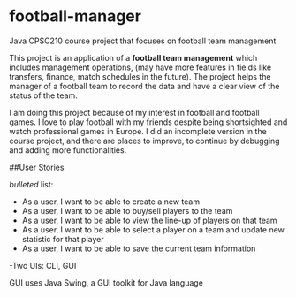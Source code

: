 # football-manager
Java CPSC210 course project that focuses on football team management

This project is an application of a **football team management** which includes management operations, (may have more features in fields like transfers, finance, match schedules in the future).
The project helps the manager of a football team to record the data and have a clear view of the status of the team.

I am doing this project because of my interest in football and football games. I love to play football with my friends despite being shortsighted and watch professional games in Europe. I did an incomplete version in the course project, and there are places to improve, to continue by debugging and adding more functionalities.


##User Stories

*bulleted* list:

- As a user, I want to be able to create a new team
- As a user, I want to be able to buy/sell players to the team
- As a user, I want to be able to view the line-up of players on that team
- As a user, I want to be able to select a player on a team and update new statistic for that player
- As a user, I want to be able to save the current team information

-Two UIs: CLI, GUI

GUI uses Java Swing, a GUI toolkit for Java language